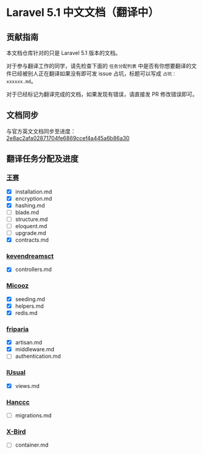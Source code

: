 # Laravel 5.1 中文文档（翻译中）

## 贡献指南

本文档仓库针对的只是 Laravel 5.1 版本的文档。

对于参与翻译工作的同学，请先检查下面的 `任务分配列表` 中是否有你想要翻译的文件已经被别人正在翻译如果没有即可发 issue 占坑，标题可以写成 `占坑：xxxxxx.md`。

对于已经标记为翻译完成的文档，如果发现有错误，请直接发 PR 修改错误即可。

## 文档同步

与官方英文文档同步至进度：[2e8ac2afa02871704fe6869ccef4a445a6b86a30](https://github.com/laravel/docs/commit/2e8ac2afa02871704fe6869ccef4a445a6b86a30)

## 翻译任务分配及进度

### [王赛](https://github.com/wangsai)

- [x] installation.md
- [x] encryption.md
- [x] hashing.md
- [ ] blade.md
- [ ] structure.md
- [ ] eloquent.md
- [ ] upgrade.md
- [x] contracts.md

### [kevendreamsct](https://github.com/kevendreamsct)
- [x] controllers.md

### [Micooz](https://github.com/micooz)
- [x] seeding.md
- [x] helpers.md
- [x] redis.md

### [friparia](https://github.com/friparia)
- [x] artisan.md
- [x] middleware.md
- [ ] authentication.md

### [IUsual](https://github.com/IUsual)
- [x] views.md

### [Hanccc](https://github.com/Hanccc)
- [ ] migrations.md

### [X-Bird](https://github.com/x-bird)
- [ ] container.md
